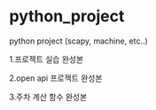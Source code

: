 # python_project
python project (scapy, machine, etc..)

1.프로젝트 실습 완성본

2.open api 프로젝트 완성본

3.주차 계산 함수 완성본
